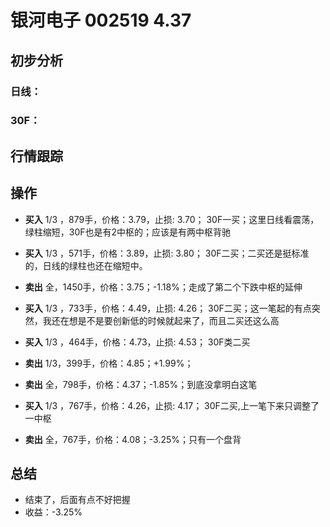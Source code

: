 # 银河电子 002519 4.37
## 初步分析
### 日线：
  
### 30F：
  
## 行情跟踪
  
## 操作
  - **买入** 1/3 ，879手，价格：3.79，止损: 3.70； 30F一买；这里日线看震荡，绿柱缩短，30F也是有2中枢的；应该是有两中枢背驰
  - **买入** 1/3 ，571手，价格：3.89，止损: 3.80； 30F二买；二买还是挺标准的，日线的绿柱也还在缩短中。
  - **卖出** 全，1450手，价格：3.75；-1.18%；走成了第二个下跌中枢的延伸

  - **买入** 1/3 ，733手，价格：4.49，止损: 4.26； 30F二买；这一笔起的有点突然，我还在想是不是要创新低的时候就起来了，而且二买还这么高
  - **买入** 1/3 ，464手，价格：4.73，止损: 4.53； 30F类二买
  - **卖出** 1/3，399手，价格：4.85；+1.99%；
  - **卖出** 全，798手，价格：4.37；-1.85%；到底没拿明白这笔

  - **买入** 1/3 ，767手，价格：4.26，止损: 4.17； 30F二买,上一笔下来只调整了一中枢
  - **卖出** 全，767手，价格：4.08；-3.25%；只有一个盘背

## 总结
  - 结束了，后面有点不好把握
  - 收益：-3.25%